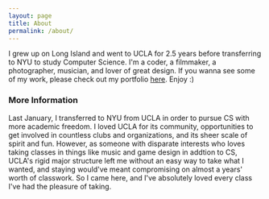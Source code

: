 ```yaml
---
layout: page
title: About
permalink: /about/
---
```


I grew up on Long Island and went to UCLA for 2.5 years before transferring to NYU to study Computer Science. I'm a coder, a filmmaker, a photographer, musician, and lover of great design. If you wanna see some of my work, please check out my portfolio [here](will-greenberg.com). Enjoy :)

### More Information

Last January, I transferred to NYU from UCLA in order to pursue CS with more academic freedom. I loved UCLA for its community, opportunities to get involved in countless clubs and organizations, and its sheer scale of spirit and fun. However, as someone with disparate interests who loves taking classes in things like music and game design in addtion to CS, UCLA's rigid major structure left me without an easy way to take what I wanted, and staying would've meant compromising on almost a years' worth of classwork. So I came here, and I've absolutely loved every class I've had the pleasure of taking.

